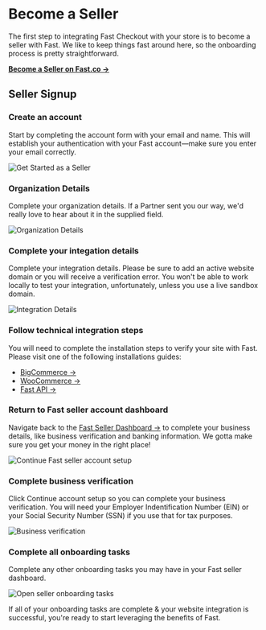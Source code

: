 # Become a Seller

The first step to integrating Fast Checkout with your store is to become a seller with Fast. We like to keep things fast around here, so the onboarding process is pretty straightforward. 

[**Become a Seller on Fast.co →**](https://www.fast.co/business)

## Seller Signup 

### Create an account
Start by completing the account form with your email and name. This will establish your authentication with your Fast account—make sure you enter your email correctly.

![Get Started as a Seller](https://www.dropbox.com/s/wkgzvje5ox4lekb/01-get-started.png?raw=1)

### Organization Details
Complete your organization details. If a Partner sent you our way, we'd really love to hear about it in the supplied field.

![Organization Details](https://www.dropbox.com/s/phaw5ucc91n6lp4/02-org-details.png?raw=1)

### Complete your integation details
Complete your integration details. Please be sure to add an active website domain or you will receive a verification error. You won't be able to work locally to test your integration, unfortunately, unless you use a live sandbox domain.

![Integration Details](https://www.dropbox.com/s/fvf3pztpvvbw0jt/03-integration-details.png?raw=1)

### Follow technical integration steps
You will need to complete the installation steps to verify your site with Fast. Please visit one of the following installations guides: 

* [BigCommerce →](/developer-portal/bigcommerce)
* [WooCommerce →](/developer-portal/woocommerce/)
* [Fast API →](/developer-portal/fast-api/)

### Return to Fast seller account dashboard
Navigate back to the [Fast Seller Dashboard →](https://www.fast.co/business/dash/home) to complete your business details, like business verification and banking information. We gotta make sure you get your money in the right place! 

![Continue Fast seller account setup](https://www.dropbox.com/s/l0isxje5jz62j64/07-business-details.png?raw=1)

### Complete business verification
Click Continue account setup so you can complete your business verification. You will need your Employer Indentification Number (EIN) or your Social Security Number (SSN) if you use that for tax purposes.

![Business verification](https://www.dropbox.com/s/4kepm4jxg7kvndh/business-verification-with-stripe.png?raw=1)

### Complete all onboarding tasks
Complete any other onboarding tasks you may have in your Fast seller dashboard.

![Open seller onboarding tasks](https://www.dropbox.com/s/0mh904le0tvwumi/seller-dashboard-open-onboarding-tasks.png?raw=1)

If all of your onboarding tasks are complete & your website integration is successful, you're ready to start leveraging the benefits of Fast.